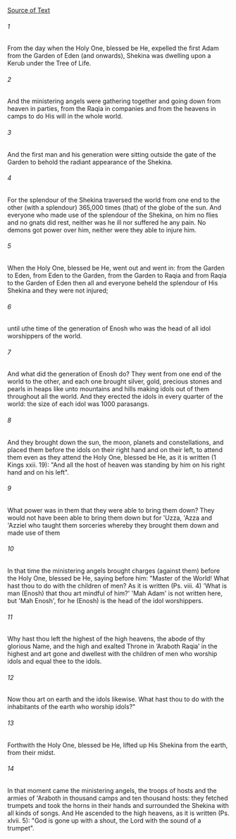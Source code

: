 [Source of Text](https://github.com/scrollmapper/bible_databases_deuterocanonical)

###### 1
From the day when the Holy One, blessed be He, expelled the first Adam from the Garden of Eden (and onwards), Shekina was dwelling upon a Kerub under the Tree of Life.

###### 2
And the ministering angels were gathering together and going down from heaven in parties, from the Raqia in companies and from the heavens in camps to do His will in the whole world.

###### 3
And the first man and his generation were sitting outside the gate of the Garden to behold the radiant appearance of the Shekina.

###### 4
For the splendour of the Shekina traversed the world from one end to the other (with a splendour) 365,000 times (that) of the globe of the sun. And everyone who made use of the splendour of the Shekina, on him no flies and no gnats did rest, neither was he ill nor suffered he any pain. No demons got power over him, neither were they able to injure him.

###### 5
When the Holy One, blessed be He, went out and went in: from the Garden to Eden, from Eden to the Garden, from the Garden to Raqia and from Raqia to the Garden of Eden then all and everyone beheld the splendour of His Shekina and they were not injured;

###### 6
until uthe time of the generation of Enosh who was the head of all idol worshippers of the world.

###### 7
And what did the generation of Enosh do? They went from one end of the world to the other, and each one brought silver, gold, precious stones and pearls in heaps like unto mountains and hills making idols out of them throughout all the world. And they erected the idols in every quarter of the world: the size of each idol was 1000 parasangs.

###### 8
And they brought down the sun, the moon, planets and constellations, and placed them before the idols on their right hand and on their left, to attend them even as they attend the Holy One, blessed be He, as it is written (1 Kings xxii. 19): "And all the host of heaven was standing by him on his right hand and on his left".

###### 9
What power was in them that they were able to bring them down? They would not have been able to bring them down but for 'Uzza, 'Azza and 'Azziel who taught them sorceries whereby they brought them down and made use of them

###### 10
In that time the ministering angels brought charges (against them) before the Holy One, blessed be He, saying before him: "Master of the World! What hast thou to do with the children of men? As it is written (Ps. viii. 4) 'What is man (Enosh) that thou art mindful of him?' 'Mah Adam' is not written here, but 'Mah Enosh', for he (Enosh) is the head of the idol worshippers.

###### 11
Why hast thou left the highest of the high heavens, the abode of thy glorious Name, and the high and exalted Throne in ‘Araboth Raqia’ in the highest and art gone and dwellest with the children of men who worship idols and equal thee to the idols.

###### 12
Now thou art on earth and the idols likewise. What hast thou to do with the inhabitants of the earth who worship idols?"

###### 13
Forthwith the Holy One, blessed be He, lifted up His Shekina from the earth, from their midst.

###### 14
In that moment came the ministering angels, the troops of hosts and the armies of 'Araboth in thousand camps and ten thousand hosts: they fetched trumpets and took the horns in their hands and surrounded the Shekina with all kinds of songs. And He ascended to the high heavens, as it is written (Ps. xlvii. 5): "God is gone up with a shout, the Lord with the sound of a trumpet".